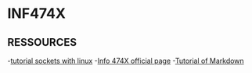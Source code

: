# INF474X

## RESSOURCES
-[tutorial sockets with linux](https://www.gta.ufrj.br/ensino/eel878/sockets/)
-[Info 474X official page](https://moodle.polytechnique.fr/course/view.php?id=3625)
-[Tutorial of Markdown](https://daringfireball.net/projects/markdown/)
